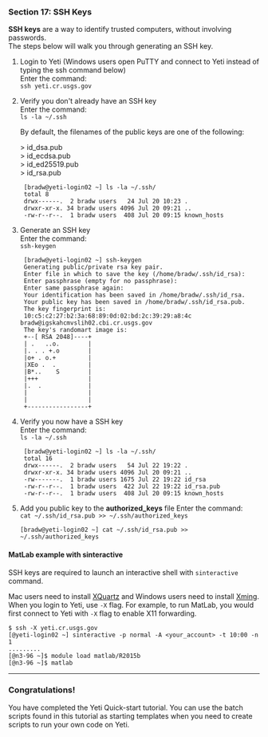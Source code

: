 ### Section 17: SSH Keys

**SSH keys** are a way to identify trusted computers, without involving passwords.  
The steps below will walk you through generating an SSH key.

1. Login to Yeti (Windows users open PuTTY and connect to Yeti instead of typing the ssh command below)  
    Enter the command:  
    `ssh yeti.cr.usgs.gov`

2. Verify you don't already have an SSH key  
    Enter the command:  
    `ls -la ~/.ssh`

    By default, the filenames of the public keys are one of the following:

    \> id_dsa.pub  
    \> id_ecdsa.pub  
    \> id_ed25519.pub  
    \> id_rsa.pub

   ```
    [bradw@yeti-login02 ~] ls -la ~/.ssh/
    total 8
    drwx------.  2 bradw users   24 Jul 20 10:23 .
    drwxr-xr-x. 34 bradw users 4096 Jul 20 09:21 ..
    -rw-r--r--.  1 bradw users  408 Jul 20 09:15 known_hosts
   ```

3. Generate an SSH key  
    Enter the command:  
    `ssh-keygen`

   ```
    [bradw@yeti-login02 ~] ssh-keygen 
    Generating public/private rsa key pair.
    Enter file in which to save the key (/home/bradw/.ssh/id_rsa): 
    Enter passphrase (empty for no passphrase): 
    Enter same passphrase again: 
    Your identification has been saved in /home/bradw/.ssh/id_rsa.
    Your public key has been saved in /home/bradw/.ssh/id_rsa.pub.
    The key fingerprint is:
    10:c5:c2:27:b2:3a:68:89:0d:02:bd:2c:39:29:a8:4c bradw@igskahcmvslih02.cbi.cr.usgs.gov
    The key's randomart image is:
    +--[ RSA 2048]----+
    | .   ..o.        |
    |. . . +.o        |
    |o+ . o.+         |
    |XEo .  .         |
    |B*..    S        |
    |+++              |
    |.  .             |
    |                 |
    |                 |
    +-----------------+
   ```

4. Verify you now have a SSH key  
    Enter the command:  
    `ls -la ~/.ssh`

   ```
    [bradw@yeti-login02 ~] ls -la ~/.ssh/
    total 16
    drwx------.  2 bradw users   54 Jul 22 19:22 .
    drwxr-xr-x. 34 bradw users 4096 Jul 20 09:21 ..
    -rw-------.  1 bradw users 1675 Jul 22 19:22 id_rsa
    -rw-r--r--.  1 bradw users  422 Jul 22 19:22 id_rsa.pub
    -rw-r--r--.  1 bradw users  408 Jul 20 09:15 known_hosts
   ```

5. Add you public key to the **authorized_keys** file
    Enter the command:  
    `cat ~/.ssh/id_rsa.pub >> ~/.ssh/authorized_keys`

   ```
   [bradw@yeti-login02 ~] cat ~/.ssh/id_rsa.pub >> ~/.ssh/authorized_keys
   ```




#### MatLab example with sinteractive

SSH keys are required to launch an interactive shell with `sinteractive` command.

Mac users need to install [XQuartz](https://www.xquartz.org/) and Windows users need to install [Xming](https://gitlab.cr.usgs.gov/hpc-arc/yeti-user-docs/wikis/wiki/Xming). When you login to Yeti, use `-X` flag. For example, to run MatLab, you would first connect to Yeti with `-X` flag to enable X11 forwarding.

```
$ ssh -X yeti.cr.usgs.gov
[@yeti-login02 ~] sinteractive -p normal -A <your_account> -t 10:00 -n 1
.........
[@n3-96 ~]$ module load matlab/R2015b 
[@n3-96 ~]$ matlab
```
------



### **Congratulations!** 

You have completed the Yeti Quick-start tutorial. You can use the batch scripts found in this tutorial as starting templates when you need to create scripts to run your own code on Yeti.